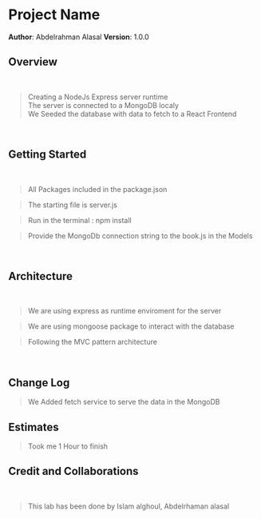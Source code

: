 # Project Name

**Author**: Abdelrahman Alasal
**Version**: 1.0.0 

## Overview

<br>

> Creating a NodeJs Express server runtime  <br>
> The server is connected to a MongoDB localy  <br>
> We Seeded the database with data to fetch to a React Frontend <br>


<br>

## Getting Started

<br>

> All Packages included in the package.json  <br>

> The starting file is server.js <br>

> Run in the terminal : npm install  <br>

> Provide the MongoDb connection string to the book.js in the Models



<br>


## Architecture

<br>

> We are using express as runtime enviroment for the server  <br>

> We are using mongoose package to interact with the database <br>

> Following the MVC pattern architecture   <br>

<br>


## Change Log

> We Added fetch service to serve the data in the MongoDB

## Estimates

> Took me 1 Hour to finish 

## Credit and Collaborations

<br>

> This lab has been done by Islam alghoul, Abdelrhaman alasal

